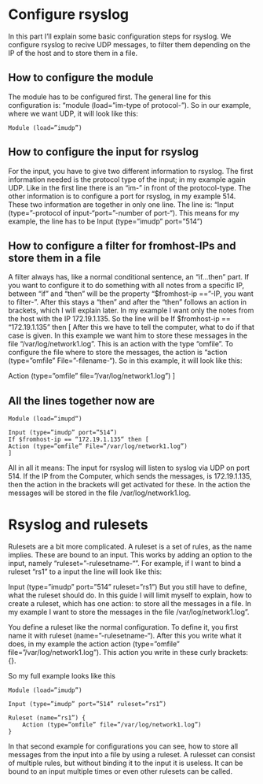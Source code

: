  

Configure rsyslog
=================
In this part I’ll explain some basic configuration steps for rsyslog. We configure rsyslog to recive UDP messages, to filter them depending on the IP of the host and to store them in a file.

How to configure the module
---------------------------
The module has to be configured first. The general line for this configuration is: “module (load=”im-type of protocol-”). So in our example, where we want UDP, it will look like this:

    Module (load=”imudp”)

How to configure the input for rsyslog
--------------------------------------
For the input, you have to give two different information to rsyslog. The first information needed is the protocol type of the input; in my example again UDP. Like in the first line there is an “im-” in front of the protocol-type. The other information is to configure a port for rsyslog, in my example 514. These two information are together in only one line. The line is: “Input (type=”-protocol of input-“port=”-number of port-“). This means for my example, the line has to be
Input (type=”imudp” port=”514”)

How to configure a filter for fromhost-IPs and store them in a file
-------------------------------------------------------------------
A filter always has, like a normal conditional sentence, an “if…then” part. If you want to configure it to do something with all notes from a specific IP, between “if” and “then” will be the property “$fromhost-ip ==”-IP, you want to filter-”. After this stays a “then” and after the “then” follows an action in brackets, which I will explain later. In my example I want only the notes from the host with the IP 172.19.1.135. So the line will be
If $fromhost-ip == “172.19.1.135” then [
After this we have to tell the computer, what to do if that case is given. In this example we want him to store these messages in the file “/var/log/network1.log”. This is an action with the type “omfile”. To configure the file where to store the messages, the action is “action (type=”omfile” File=”-filename-“). So in this example, it will look like this:

Action (type=”omfile” file=”/var/log/network1.log”)
]
 

All the lines together now are
-------------------------------

    Module (load=“imupd“)
    
    Input (type=”imudp” port=”514”)
    If $fromhost-ip == “172.19.1.135“ then [
    Action (type=”omfile” File=”/var/log/network1.log”)
    ]

All in all it means: The input for rsyslog will listen to syslog via UDP on port 514. If the IP from the Computer, which sends the messages, is 172.19.1.135, then the action in the brackets will get activated for these. In the action the messages will be stored in the file /var/log/network1.log.

 

Rsyslog and rulesets
====================
Rulesets are a bit more complicated. A ruleset is a set of rules, as the name implies. These are bound to an input. This works by adding an option to the input, namely “ruleset=”-rulesetname-“”. For example, if I want to bind a ruleset “rs1” to a input the line will look like this:

Input (type=”imudp” port=”514” ruleset=”rs1”)
But you still have to define, what the ruleset should do. In this guide I will limit myself to explain, how to create a ruleset, which has one action: to store all the messages in a file. In my example I want to store the messages in the file /var/log/network1.log”.

You define a ruleset like the normal configuration. To define it, you first name it with ruleset (name=”-rulesetname-“). After this you write what it does, in my example the action action (type=”omfile” file=”/var/log/network1.log”). This action you write in these curly brackets: {}.

So my full example looks like this

    Module (load=”imudp”)
    
    Input (type=”imudp” port=”514” ruleset=”rs1”)
    
    Ruleset (name=”rs1”) {
        Action (type=”omfile” file=”/var/log/network1.log”)
    }

In that second example for configurations you can see, how to store all messages from the input into a file by using a ruleset. A rulesset can consist of multiple rules, but without binding it to the input it is useless. It can be bound to an input multiple times or even other rulesets can be called.
